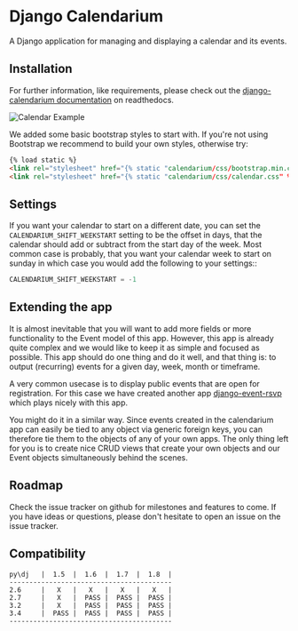 Django Calendarium
==================

A Django application for managing and displaying a calendar and its events.

Installation
------------

For further information, like requirements, please check out the
[django-calendarium documentation](https://django-calendarium.readthedocs.org/)
on readthedocs.

![Calendar Example](https://raw.githubusercontent.com/bitmazk/django-calendarium/master/calendar_view.png "Calendar Example")


We added some basic bootstrap styles to start with. If you're not using
Bootstrap we recommend to build your own styles, otherwise try:

```html
{% load static %}
<link rel="stylesheet" href="{% static "calendarium/css/bootstrap.min.css" %}">
<link rel="stylesheet" href="{% static "calendarium/css/calendar.css" %}">
```


Settings
--------

If you want your calendar to start on a different date, you can set the
``CALENDARIUM_SHIFT_WEEKSTART`` setting to be the offset in days, that the
calendar should add or subtract from the start day of the week. Most common
case is probably, that you want your calendar week to start on sunday in which
case you would add the following to your settings::
 
```python
CALENDARIUM_SHIFT_WEEKSTART = -1
```

Extending the app
-----------------

It is almost inevitable that you will want to add more fields or more
functionality to the Event model of this app. However, this app is already
quite complex and we would like to keep it as simple and focused as possible.
This app should do one thing and do it well, and that thing is: to output
(recurring) events for a given day, week, month or timeframe.

A very common usecase is to display public events that are open for
registration. For this case we have created another app [django-event-rsvp](https://github.com/bitmazk/django-event-rsvp) which plays nicely with this app.

You might do it in a similar way. Since events created in the calendarium app
can easily be tied to any object via generic foreign keys, you can therefore
tie them to the objects of any of your own apps. The only thing left for you is
to create nice CRUD views that create your own objects and our Event objects
simultaneously behind the scenes.


Roadmap
-------

Check the issue tracker on github for milestones and features to come. If you
have ideas or questions, please don't hesitate to open an issue on the issue
tracker.

Compatibility
-------------

    py\dj   |  1.5  |  1.6  |  1.7  |  1.8  |
    -----------------------------------------
    2.6     |   X   |   X   |   X   |   X   |
    2.7     |   X   |  PASS |  PASS |  PASS |
    3.2     |   X   |  PASS |  PASS |  PASS |
    3.4     |  PASS |  PASS |  PASS |  PASS |
    -----------------------------------------
